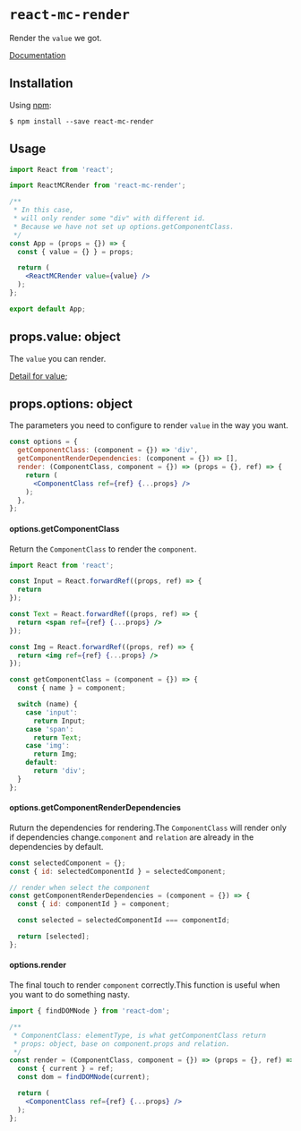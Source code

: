 # `react-mc-render`

Render the ```value``` we got.

[Documentation](https://github.com/xiaoshuangLi/react-mc-documentation#readme)

## Installation

Using [npm](https://www.npmjs.com/):

    $ npm install --save react-mc-render

## Usage

```jsx
import React from 'react';

import ReactMCRender from 'react-mc-render';

/**
 * In this case,
 * will only render some "div" with different id.
 * Because we have not set up options.getComponentClass.
 */
const App = (props = {}) => {
  const { value = {} } = props;

  return (
    <ReactMCRender value={value} />
  );
};

export default App;
```

## props.value: object

The ```value``` you can render.

[Detail for value](https://github.com/xiaoshuangLi/react-mc#concept);

## props.options: object

The parameters you need to configure to render ```value``` in the way you want.

```jsx
const options = {
  getComponentClass: (component = {}) => 'div',
  getComponentRenderDependencies: (component = {}) => [],
  render: (ComponentClass, component = {}) => (props = {}, ref) => {
    return (
      <ComponentClass ref={ref} {...props} />
    );
  },
};
```

#### options.getComponentClass

Return the ```ComponentClass``` to render the ```component```.

```jsx
import React from 'react';

const Input = React.forwardRef((props, ref) => {
  return 
});

const Text = React.forwardRef((props, ref) => {
  return <span ref={ref} {...props} />
});

const Img = React.forwardRef((props, ref) => {
  return <img ref={ref} {...props} />
});

const getComponentClass = (component = {}) => {
  const { name } = component;

  switch (name) {
    case 'input':
      return Input;
    case 'span':
      return Text;
    case 'img':
      return Img;
    default:
      return 'div';
  }
};
```

#### options.getComponentRenderDependencies

Ruturn the dependencies for rendering.The ```ComponentClass``` will render only if dependencies change.```component``` and ```relation``` are already in the dependencies by default.

```jsx
const selectedComponent = {};
const { id: selectedComponentId } = selectedComponent;

// render when select the component
const getComponentRenderDependencies = (component = {}) => {
  const { id: componentId } = component;

  const selected = selectedComponentId === componentId;

  return [selected];
};
```

#### options.render

The final touch to render ```component``` correctly.This function is useful when you want to do something nasty.

```jsx
import { findDOMNode } from 'react-dom';

/**
 * ComponentClass: elementType, is what getComponentClass return
 * props: object, base on component.props and relation.
 */
const render = (ComponentClass, component = {}) => (props = {}, ref) => {
  const { current } = ref;
  const dom = findDOMNode(current);

  return (
    <ComponentClass ref={ref} {...props} />
  );
};
```

